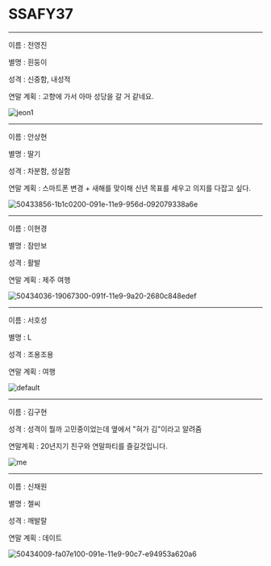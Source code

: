 # SSAFY37


---
이름 : 전영진

별명 : 흰둥이

성격 : 신중함, 내성적

연말 계획 : 고향에 가서 아마 성당을 갈 거 같네요.

![jeon1](https://user-images.githubusercontent.com/45934125/50434610-3c322200-0921-11e9-940f-a089a3fa79c6.jpg)





---
이름 : 안상현

별명 : 딸기

성격 : 차분함, 성실함

연말 계획 : 스마트폰 변경 + 새해를 맞이해 신년 목표를 세우고 의지를 다잡고 싶다.

![50433856-1b1c0200-091e-11e9-956d-092079338a6e](https://user-images.githubusercontent.com/45934125/50434558-fd9c6780-0920-11e9-8add-f8916bc47c9a.jpg)










---
이름 : 이현경

별명 : 잠만보

성격 : 활발

연말 계획 : 제주 여행

![50434036-19067300-091f-11e9-9a20-2680c848edef](https://user-images.githubusercontent.com/45934125/50434606-32102380-0921-11e9-8cdf-49f428f0cd72.jpg)







---
이름 : 서호성

별명 : L

성격 : 조용조용

연말 계획 : 여행

![default](https://user-images.githubusercontent.com/45934125/50434593-23c20780-0921-11e9-81b1-c31f8f95fd60.jpg)










---
이름 : 김구현

성격 : 성격이 뭘까 고민중이었는데 옆에서 "혀가 김"이라고 알려줌

연말계획 : 20년지기 친구와 연말파티를 즐길것입니다.

![me](https://user-images.githubusercontent.com/45934125/50434529-e3628980-0920-11e9-9e89-be0175e9831f.gif)










---
이름 : 신채원

별명 : 첼씨

성격 : 깨발랄

연말 계획 : 데이트

![50434009-fa07e100-091e-11e9-90c7-e94953a620a6](https://user-images.githubusercontent.com/45934125/50434639-6388ef00-0921-11e9-9931-9f3a673eef19.jpg)



